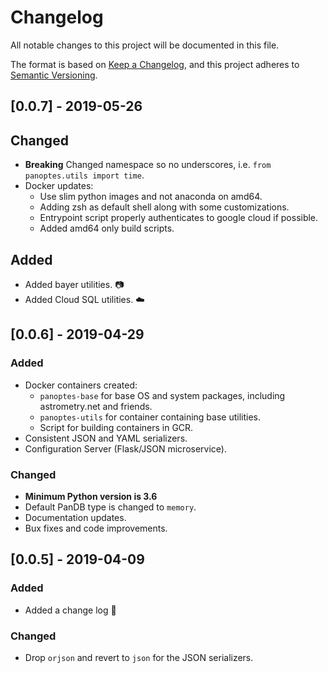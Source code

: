 # Changelog
All notable changes to this project will be documented in this file.

The format is based on [Keep a Changelog](https://keepachangelog.com/en/1.0.0/),
and this project adheres to [Semantic Versioning](https://semver.org/spec/v2.0.0.html).


## [0.0.7] - 2019-05-26
## Changed
* **Breaking** Changed namespace so no underscores, i.e. `from panoptes.utils import time`.
* Docker updates:
  * Use slim python images and not anaconda on amd64.
  * Adding zsh as default shell along with some customizations.
  * Entrypoint script properly authenticates to google cloud if possible.
  * Added amd64 only build scripts.

## Added
* Added bayer utilities. :camera:
* Added Cloud SQL utilities. :cloud:

## [0.0.6] - 2019-04-29
### Added
* Docker containers created:
	* `panoptes-base` for base OS and system packages, including astrometry.net and friends.
	* `panoptes-utils` for container containing base utilities.
	* Script for building containers in GCR.
* Consistent JSON and YAML serializers.
* Configuration Server (Flask/JSON microservice).

### Changed
* **Minimum Python version is 3.6**
* Default PanDB type is changed to `memory`.
* Documentation updates.
* Bux fixes and code improvements.

## [0.0.5] - 2019-04-09
### Added
* Added a change log :tada:

### Changed
* Drop `orjson` and revert to `json` for the JSON serializers.


